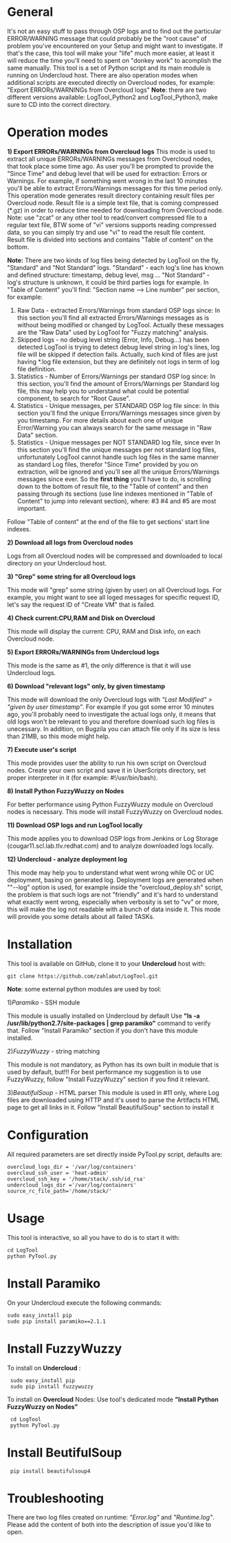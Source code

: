 # General
It's not an easy stuff to pass through OSP logs and to find out the particular ERROR/WARNING message that
could probably be the "root cause" of problem you've encountered on your Setup and might want to investigate.
If that's the case, this tool will make your "life" much more easier, at least it will reduce the time you'll need to spent on "donkey work" to acomplish the same manually.
This tool is a set of Python script and its main module is running on Undercloud host.
There are also operation modes when additional scripts are executed directly on Overcloud nodes, for example: "Export ERRORs/WARNINGs from Overcloud logs"
**Note**: there are two different versions available: LogTool_Python2 and LogTool_Python3, make sure to CD into the correct directory.
# Operation modes
**1) Export ERRORs/WARNINGs from Overcloud logs**
This mode is used to extract all unique ERRORs/WARNINGs messages from Overcloud nodes, that took place some time ago.
As user you'll be prompted to provide the "Since Time" and debug level that will be used for extraction: Errors or Warnings.
For example, if something went wrong in the last 10 minutes you'll be able to extract Errors/Warnings messages for this time period only.
This operation mode generates result directory containing result files per Overcloud node.
Result file is a simple text file, that is coming compressed (*.gz) in order to reduce time needed for downloading from Overcloud node.
Note: use "zcat" or any other tool to read/convert compressed file to a regular text file, BTW some of "vi" versions supports reading
compressed data, so you can simply try and use "vi" to read the result file content.
Result file is divided into sections and contains "Table of content" on the bottom.

**Note:**
There are two kinds of log files being detected by LogTool on the fly, "Standard" and "Not Standard" logs.
"Standard" - each log's line has known and defined structure: timestamp, debug level, msg ...
"Not Standard" - log's structure is unknown, it could be third parties logs for example.
In "Table of Content" you'll find: "Section name --> Line number" per section, for example:
1) Raw Data - extracted Errors/Warnings from standard OSP logs since: <Given Timestamp>
   In this section you'll find all extracted Errors/Warnings messages as is without being modified or changed by LogTool.
   Actually these messages are the "Raw Data" used by LogTool for "Fuzzy matching" analysis.
2) Skipped logs - no debug level string (Error, Info, Debug...) has been detected
   LogTool is trying to detect debug level string in log's lines, log file will be skipped if detection fails.
   Actually, such kind of files are just having *.log file extension, but they are definitely not logs in term of log file definition.
3) Statistics - Number of Errors/Warnings per standard OSP log since: <Given Timestamp>
   In this section, you'll find the amount of Errors/Warnings per Standard log file, this may help you to understand
   what could be potential component, to search for "Root Cause".
4) Statistics - Unique messages, per STANDARD OSP log file since: <Given Timestamp>
   In this section you'll find the unique Errors/Warnings messages since given by you timestamp.
   For more details about each one of unique Error/Warning you can always search for the same message in "Raw Data" section.
5) Statistics - Unique messages per NOT STANDARD log file, since ever
   In this section you'll find the unique messages per not standard log files, unfortunately LogTool cannot handle such
   log files in the same manner as standard Log files, therefor "Since Time" provided by you on extraction, will be ignored and
   you'll see all the unique Errors/Warnings messages since ever.
So the **first thing** you'll have to do, is scrolling down to the bottom of result file, to the "Table of content" and then passing through
its sections (use line indexes mentioned in "Table of Content" to jump into relevant section), where: #3 #4 and #5 are most important.

Follow "Table of content" at the end of the file to get sections' start line indexes.

**2) Download all logs from Overcloud nodes**

Logs from all Overcloud nodes will be compressed and downloaded to local directory on your Undercloud host.

**3) "Grep" some string for all Overcloud logs**

This mode will "grep" some string (given by user) on all Overcloud logs. For example, you might want to see all loged messages for specific request ID, let's say the request ID of "Create VM" that is failed.

**4) Check current:CPU,RAM and Disk on Overcloud**

This mode will display the current: CPU, RAM and Disk info, on each Overcloud node.

**5) Export ERRORs/WARNINGs from Undercloud logs**

This mode is the same as #1, the only difference is that it will use Undercloud logs.

**6) Download "relevant logs" only, by given timestamp**

This mode will download the only Overcloud logs with *"Last Modified" > "given by user timestamp"*.
For example if you got some error 10 minutes ago, you'll probably need to investigate the actual logs only, it means that old logs won't be relevant to you and therefore download such log files is unecessary.
In addition, on Bugzila you can attach file only if its size is less than 21MB, so this mode might help.

**7) Execute user's script**

This mode provides user the ability to run his own script on Overcloud nodes.
Create your own script and save it in UserScripts directory, set proper interpreter in it (for example: #!/usr/bin/bash).

**8)  Install Python FuzzyWuzzy on Nodes**

For better performance using Python FuzzyWuzzy module on Overcloud nodes is necessary.
This mode will install FuzzyWuzzy on Overcloud nodes.

**11)  Download OSP logs and run LogTool locally**

This mode applies you to download OSP logs from Jenkins or Log Storage (cougar11.scl.lab.tlv.redhat.com) and to analyze downloaded logs locally.

**12)  Undercloud - analyze deployment log**

This mode may help you to understand what went wrong while OC or UC deployment, basing on generated log.
Deployment logs are generated when ""--log" option is used, for example inside the "overcloud_deploy.sh" script, the
problem is that such logs are not "friendly" and it's hard to understand what exactly went wrong, especially
when verbosity is set to "vv" or more, this will make the log not readable with a bunch of data inside it.
This mode will provide you some details about all failed TASKs.

# Installation
This tool is available on GitHub, clone it to your **Undercloud** host with:

    git clone https://github.com/zahlabut/LogTool.git

**Note**: some external python modules are used by tool:

1)_Paramiko_ - SSH module

This module is usually installed on Undercloud by default
Use **"ls -a /usr/lib/python2.7/site-packages | grep paramiko"** command to verify that.
Follow "Install Paramiko" section if you don't have this module installed.

2)_FuzzyWuzzy_ - string matching

This module is not mandatory, as Python has its own built in module that is used by default, but!!!
For best performance my suggestion is to use FuzzyWuzzy, follow "Install FuzzyWuzzy" section if you find it relevant.

3)_BeautifulSoup_ - HTML parser
This module is used in #11 only, where Log files are downloaded using HTTP and it's used to parse the Artifacts HTML
page to get all links in it. Follow "Install BeautifulSoup" section to install it


# Configuration
All required parameters are set directly inside PyTool.py script, defaults are:

    overcloud_logs_dir = '/var/log/containers'
    overcloud_ssh_user = 'heat-admin'
    overcloud_ssh_key = '/home/stack/.ssh/id_rsa'
    undercloud_logs_dir ='/var/log/containers'
    source_rc_file_path='/home/stack/'



# Usage
This tool is interactive, so all you have to do is to start it with:

    cd LogTool
    python PyTool.py

# Install Paramiko
On your Undercloud execute the following commands:

    sudo easy_install pip
    sudo pip install paramiko==2.1.1

# Install FuzzyWuzzy
   To install on **Undercloud** :

     sudo easy_install pip
     sudo pip install fuzzywuzzy
   To install on **Overcloud** Nodes:
   Use tool's dedicated mode **"Install Python FuzzyWuzzy on Nodes"**

     cd LogTool
     python PyTool.py

# Install BeutifulSoup

     pip install beautifulsoup4

# Troubleshooting
There are two log files created on runtime: _"Error.log"_ and _"Runtime.log"_.
Please add the content of both into the description of issue you'd like to open.


